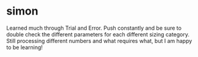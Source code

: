 # simon

Learned much through Trial and Error. Push constantly and be sure to double check the different parameters for each different sizing category. Still processing different numbers and what requires what, but I am happy to be learning!